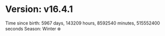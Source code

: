 # Version: v16.4.1
Time since birth: 5967 days, 143209 hours, 8592540 minutes, 515552400 seconds
Season: Winter ❄️
